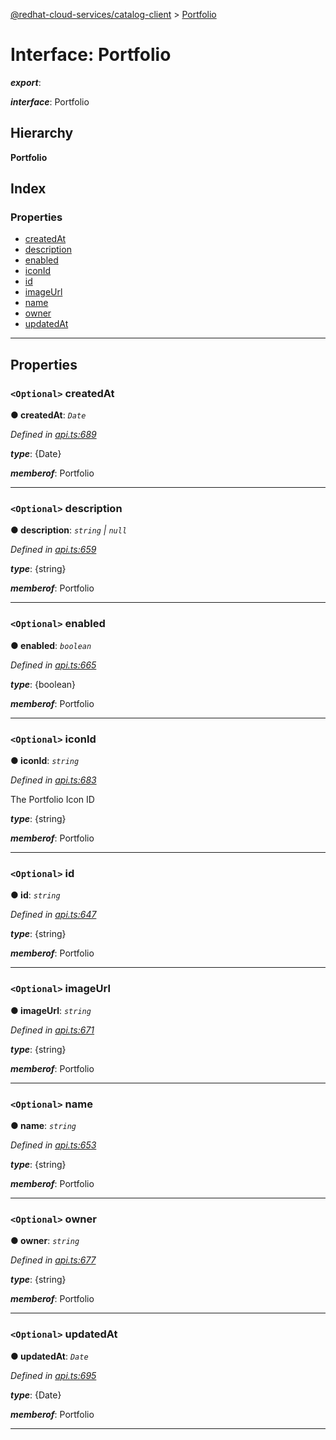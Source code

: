 [@redhat-cloud-services/catalog-client](../README.md) > [Portfolio](../interfaces/portfolio.md)

# Interface: Portfolio

*__export__*: 

*__interface__*: Portfolio

## Hierarchy

**Portfolio**

## Index

### Properties

* [createdAt](portfolio.md#createdat)
* [description](portfolio.md#description)
* [enabled](portfolio.md#enabled)
* [iconId](portfolio.md#iconid)
* [id](portfolio.md#id)
* [imageUrl](portfolio.md#imageurl)
* [name](portfolio.md#name)
* [owner](portfolio.md#owner)
* [updatedAt](portfolio.md#updatedat)

---

## Properties

<a id="createdat"></a>

### `<Optional>` createdAt

**● createdAt**: *`Date`*

*Defined in [api.ts:689](https://github.com/RedHatInsights/javascript-clients/blob/master/packages/catalog/api.ts#L689)*

*__type__*: {Date}

*__memberof__*: Portfolio

___
<a id="description"></a>

### `<Optional>` description

**● description**: *`string` \| `null`*

*Defined in [api.ts:659](https://github.com/RedHatInsights/javascript-clients/blob/master/packages/catalog/api.ts#L659)*

*__type__*: {string}

*__memberof__*: Portfolio

___
<a id="enabled"></a>

### `<Optional>` enabled

**● enabled**: *`boolean`*

*Defined in [api.ts:665](https://github.com/RedHatInsights/javascript-clients/blob/master/packages/catalog/api.ts#L665)*

*__type__*: {boolean}

*__memberof__*: Portfolio

___
<a id="iconid"></a>

### `<Optional>` iconId

**● iconId**: *`string`*

*Defined in [api.ts:683](https://github.com/RedHatInsights/javascript-clients/blob/master/packages/catalog/api.ts#L683)*

The Portfolio Icon ID

*__type__*: {string}

*__memberof__*: Portfolio

___
<a id="id"></a>

### `<Optional>` id

**● id**: *`string`*

*Defined in [api.ts:647](https://github.com/RedHatInsights/javascript-clients/blob/master/packages/catalog/api.ts#L647)*

*__type__*: {string}

*__memberof__*: Portfolio

___
<a id="imageurl"></a>

### `<Optional>` imageUrl

**● imageUrl**: *`string`*

*Defined in [api.ts:671](https://github.com/RedHatInsights/javascript-clients/blob/master/packages/catalog/api.ts#L671)*

*__type__*: {string}

*__memberof__*: Portfolio

___
<a id="name"></a>

### `<Optional>` name

**● name**: *`string`*

*Defined in [api.ts:653](https://github.com/RedHatInsights/javascript-clients/blob/master/packages/catalog/api.ts#L653)*

*__type__*: {string}

*__memberof__*: Portfolio

___
<a id="owner"></a>

### `<Optional>` owner

**● owner**: *`string`*

*Defined in [api.ts:677](https://github.com/RedHatInsights/javascript-clients/blob/master/packages/catalog/api.ts#L677)*

*__type__*: {string}

*__memberof__*: Portfolio

___
<a id="updatedat"></a>

### `<Optional>` updatedAt

**● updatedAt**: *`Date`*

*Defined in [api.ts:695](https://github.com/RedHatInsights/javascript-clients/blob/master/packages/catalog/api.ts#L695)*

*__type__*: {Date}

*__memberof__*: Portfolio

___

